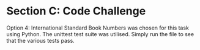 # Section C: Code Challenge 
Option 4: International Standard Book Numbers was chosen for this task using Python. 
The unittest test suite was utilised. 
Simply run the file to see that the various tests pass. 